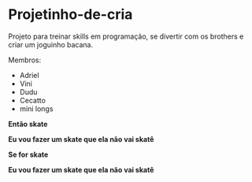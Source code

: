 # Projetinho-de-cria
Projeto para treinar skills em programação, se divertir com os brothers e criar um joguinho bacana.

Membros:
- Adriel
- Vini
- Dudu
- Cecatto
- mini longs

**Então skate**

**Eu vou fazer um skate que ela não vai skatê**

**Se for skate**

**Eu vou fazer um skate que ela não vai skatê**

